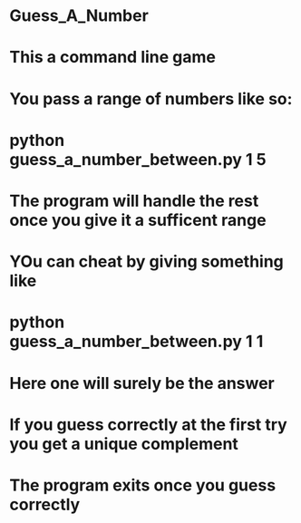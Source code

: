 # Guess_A_Number
# This a command line game
# You pass a range of numbers like so:
# python guess_a_number_between.py 1 5
# The program will handle the rest once you give it a sufficent range
# YOu can cheat by giving something like
# python guess_a_number_between.py 1 1
# Here one will surely be the answer
# If you guess correctly at the first try you get a unique complement
# The program exits once you guess correctly
